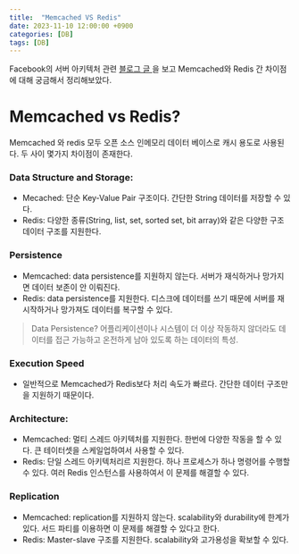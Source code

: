 ```yaml
---
title:  "Memcached VS Redis"
date: 2023-11-10 12:00:00 +0900
categories: [DB]
tags: [DB]
---
```


Facebook의 서버 아키텍처 관련 [블로그 글 ](https://engineercodex.substack.com/p/how-facebook-scaled-memcached)을 보고 
Memcached와 Redis 간 차이점에 대해 궁금해서 정리해보았다.

# Memcached vs Redis?

Memcached 와 redis 모두 오픈 소스 인메모리 데이터 베이스로 캐시 용도로 사용된다. 두 사이 몇가지 차이점이 존재한다. 

### Data Structure and Storage:

- Mecached: 단순 Key-Value Pair 구조이다. 간단한 String 데이터를 저장할 수 있다.
- Redis: 다양한 종류(String, list, set, sorted set, bit array)와 같은 다양한 구조 데이터 구조를 지원한다.

### Persistence

- Memcached: data persistence를 지원하지 않는다. 서버가 재식하거나 망가지면 데이터 보존이 안 이뤄진다.
- Redis: data persistence를 지원한다. 디스크에 데이터를 쓰기 때문에 서버를 재시작하거나 망가져도 데이터를 복구할 수 있다.

> Data Persistence? 
어플리케이션이나 시스템이 더 이상 작동하지 않더라도 데이터를 접근 가능하고 온전하게 남아 있도록 하는 데이터의 특성.
> 

### Execution Speed

- 일반적으로 Memcached가 Redis보다 처리 속도가 빠르다. 간단한 데이터 구조만을 지원하기 때문이다.

### Architecture:

- Memcached: 멀티 스레드 아키텍처를 지원한다. 한번에 다양한 작동을 할 수 있다. 큰 테이터셋을 스케일업하여서 사용할 수 있다.
- Redis: 단일 스레드 아키텍처리르 지원한다. 하나 프로세스가 하나 명령어를 수행할 수 있다. 여러 Redis 인스턴스를 사용하여서 이 문제를 해결할 수 있다.

### Replication

- Memcached: replication를 지원하지 않는다. scalability와 durability에 한계가 있다. 서드 파티를 이용하면 이 문제를 해결할 수 있다고 한다.
- Redis: Master-slave 구조를 지원한다. scalability와 고가용성을 확보할 수 있다.